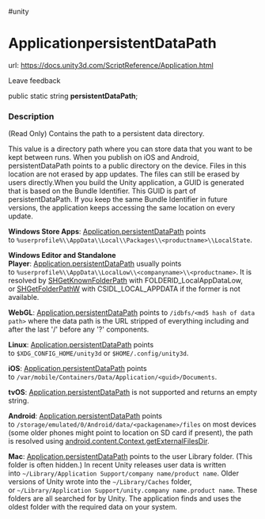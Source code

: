 #unity 

# ApplicationpersistentDataPath
url: https://docs.unity3d.com/ScriptReference/Application.html

Leave feedback

public static string **persistentDataPath**;

### **Description**

(Read Only) Contains the path to a persistent data directory.

This value is a directory path where you can store data that you want to be kept between runs. When you publish on iOS and Android, persistentDataPath points to a public directory on the device. Files in this location are not erased by app updates. The files can still be erased by users directly.When you build the Unity application, a GUID is generated that is based on the Bundle Identifier. This GUID is part of persistentDataPath. If you keep the same Bundle Identifier in future versions, the application keeps accessing the same location on every update.

**Windows Store Apps**: [Application.persistentDataPath](https://docs.unity3d.com/ScriptReference/Application-persistentDataPath.html) points to `%userprofile%\\AppData\\Local\\Packages\\<productname>\\LocalState`.

**Windows Editor and Standalone Player**: [Application.persistentDataPath](https://docs.unity3d.com/ScriptReference/Application-persistentDataPath.html) usually points to `%userprofile%\\AppData\\LocalLow\\<companyname>\\<productname>`. It is resolved by [SHGetKnownFolderPath](https://docs.microsoft.com/en-us/windows/win32/api/shlobj_core/nf-shlobj_core-shgetknownfolderpath) with FOLDERID_LocalAppDataLow, or [SHGetFolderPathW](https://docs.microsoft.com/en-us/windows/win32/api/shlobj_core/nf-shlobj_core-shgetfolderpathw) with CSIDL_LOCAL_APPDATA if the former is not available.

**WebGL**: [Application.persistentDataPath](https://docs.unity3d.com/ScriptReference/Application-persistentDataPath.html) points to `/idbfs/<md5 hash of data path>` where the data path is the URL stripped of everything including and after the last '/' before any '?' components.

**Linux**: [Application.persistentDataPath](https://docs.unity3d.com/ScriptReference/Application-persistentDataPath.html) points to `$XDG_CONFIG_HOME/unity3d` or `$HOME/.config/unity3d`.

**iOS**: [Application.persistentDataPath](https://docs.unity3d.com/ScriptReference/Application-persistentDataPath.html) points to `/var/mobile/Containers/Data/Application/<guid>/Documents`.

**tvOS**: [Application.persistentDataPath](https://docs.unity3d.com/ScriptReference/Application-persistentDataPath.html) is not supported and returns an empty string.

**Android**: [Application.persistentDataPath](https://docs.unity3d.com/ScriptReference/Application-persistentDataPath.html) points to `/storage/emulated/0/Android/data/<packagename>/files` on most devices (some older phones might point to location on SD card if present), the path is resolved using [android.content.Context.getExternalFilesDir](https://developer.android.com/reference/android/content/Context#getExternalFilesDir(java.lang.String)).

**Mac**: [Application.persistentDataPath](https://docs.unity3d.com/ScriptReference/Application-persistentDataPath.html) points to the user Library folder. (This folder is often hidden.) In recent Unity releases user data is written into `~/Library/Application Support/company name/product name`. Older versions of Unity wrote into the `~/Library/Caches` folder, or `~/Library/Application Support/unity.company name.product name`. These folders are all searched for by Unity. The application finds and uses the oldest folder with the required data on your system.